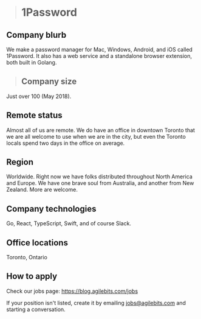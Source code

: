 > # 1Password

## Company blurb

We make a password manager for Mac, Windows, Android, and iOS called 1Password. It also has a web service and a standalone browser extension, both built in Golang.

> ## Company size

Just over 100 (May 2018).

## Remote status

Almost all of us are remote. We do have an office in downtown Toronto that we are all welcome to use when we are in the city, but even the Toronto locals spend two days in the office on average.

## Region

Worldwide. Right now we have folks distributed throughout North America and Europe. We have one brave soul from Australia, and another from New Zealand. More are welcome.

## Company technologies

Go, React, TypeScript, Swift, and of course Slack.

## Office locations

Toronto, Ontario

## How to apply

Check our jobs page: https://blog.agilebits.com/jobs

If your position isn't listed, create it by emailing jobs@agilebits.com and starting a conversation.
